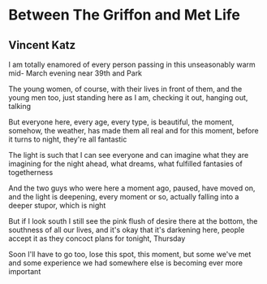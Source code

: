 # Between The Griffon and Met Life
## Vincent Katz
I am totally enamored of every person passing in this unseasonably warm mid-
March evening near 39th and Park

The young women, of course, with their lives in front of them, and the young
men too, just standing here as I am, checking it out, hanging out, talking

But everyone here, every age, every type, is beautiful, the moment, somehow,
the weather, has made them all real and for this moment, before it turns to
night, they're all fantastic

The light is such that I can see everyone and can imagine what they are
imagining for the night ahead, what dreams, what fulfilled fantasies of
togetherness

And the two guys who were here a moment ago, paused, have moved on, and the
light is deepening, every moment or so, actually falling into a deeper stupor,
which is night

But if I look south I still see the pink flush of desire there at the bottom,
the southness of all our lives, and it's okay that it's darkening here, people
accept it as they concoct plans for tonight, Thursday

Soon I'll have to go too, lose this spot, this moment, but some we've met and
some experience we had somewhere else is becoming ever more important